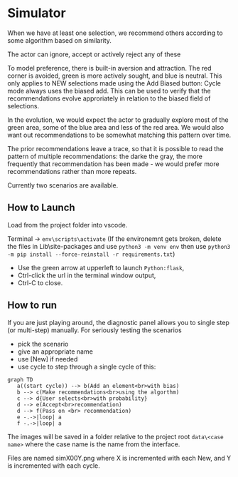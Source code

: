# Simulator

When we have at least one selection, we recommend others according to some algorithm based on similarity.

The actor can ignore, accept or actively reject any of these

To model preference, there is built-in aversion and attraction. The red corner is avoided, green is more actively sought, and blue is neutral. This only applies to NEW selections made using the Add Biased button: Cycle mode always uses the biased add. This can be used to verify that the recommendations evolve approriately in relation to the biased field of selections.

In the evolution, we would expect the actor to gradually explore most of the green area, some of the blue area and less of the red area. We would also want out recommendations to be somewhat matching this pattern over time.

The prior recommendations leave a trace, so that it is possible to read the pattern of multiple recommendations: the darke the gray, the more frequently that recommendation has been made - we would prefer more recommendations rather than more repeats.

Currently two scenarios are available.

## How to Launch

Load from the project folder into vscode.

Terminal -> `env\scripts\activate`
(If the environemnt gets broken, delete the files in Lib\site-packages and use `python3 -m venv env`
then use `python3 -m pip install --force-reinstall -r requirements.txt`)

- Use the green arrow at upperleft to launch `Python:flask`,
- Ctrl-click the url in the terminal window output,
- Ctrl-C to close.

## How to run

If you are just playing around, the diagnostic panel allows you to single step (or multi-step) manually.
For seriously testing the scenarios
- pick the scenario
- give an appropriate name
- use [New] if needed
- use cycle to step through a single cycle of this:

```mermaid
graph TD
   a((start cycle)) --> b(Add an element<br>with bias)
   b --> c(Make recommendations<br>using the algorthm)
   c --> d{User selects<br>with probability}
   d --> e(Accept<br>recommendation)
   d --> f(Pass on <br> recommendation) 
   e -.->|loop| a
   f -.->|loop| a
```

The images will be saved in a folder relative to the project root `data\<case name>` where the case name is the name from the interface.

Files are named simX00Y.png where X is incremented with each New, and Y is incremented with each cycle.
